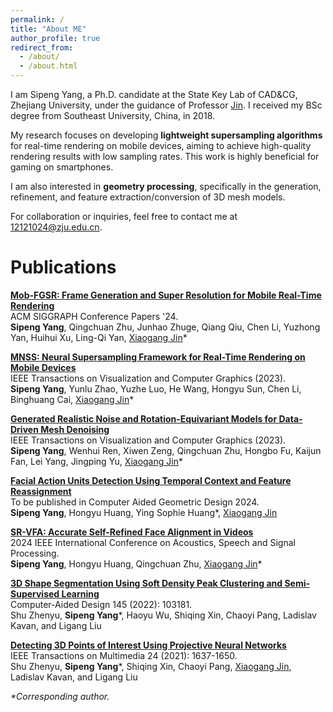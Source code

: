 ```yaml
---
permalink: /
title: "About ME"
author_profile: true
redirect_from: 
  - /about/
  - /about.html
---
```


I am Sipeng Yang, a Ph.D. candidate at the State Key Lab of CAD&CG, Zhejiang University, under the guidance of Professor [Jin](http://www.cad.zju.edu.cn/home/jin/). I received my BSc degree from Southeast University, China, in 2018.

My research focuses on developing **lightweight supersampling algorithms** for real-time rendering on mobile devices, aiming to achieve high-quality rendering results with low sampling rates. This work is highly beneficial for gaming on smartphones.

I am also interested in **geometry processing**, specifically in the generation, refinement, and feature extraction/conversion of 3D mesh models.

For collaboration or inquiries, feel free to contact me at 12121024@zju.edu.cn.


Publications
======


[**Mob-FGSR: Frame Generation and Super Resolution for Mobile Real-Time Rendering**](https://)\
ACM SIGGRAPH Conference Papers '24.\
**Sipeng Yang**, Qingchuan Zhu, Junhao Zhuge, Qiang Qiu, Chen Li, Yuzhong Yan, Huihui Xu, Ling-Qi Yan, [Xiaogang Jin](http://www.cad.zju.edu.cn/home/jin/)*

[**MNSS: Neural Supersampling Framework for Real-Time Rendering on Mobile Devices**](https://ieeexplore.ieee.org/document/10076842/)\
IEEE Transactions on Visualization and Computer Graphics (2023).\
**Sipeng Yang**, Yunlu Zhao, Yuzhe Luo, He Wang, Hongyu Sun, Chen Li, Binghuang Cai, [Xiaogang Jin](http://www.cad.zju.edu.cn/home/jin/)*

[**Generated Realistic Noise and Rotation-Equivariant Models for Data-Driven Mesh Denoising**](https://)\
IEEE Transactions on Visualization and Computer Graphics (2023).\
**Sipeng Yang**, Wenhui Ren, Xiwen Zeng, Qingchuan Zhu, Hongbo Fu, Kaijun Fan, Lei Yang, Jingping Yu, [Xiaogang Jin](http://www.cad.zju.edu.cn/home/jin/)*

[**Facial Action Units Detection Using Temporal Context and Feature Reassignment**](https://)\
To be published in Computer Aided Geometric Design 2024.\
**Sipeng Yang**, Hongyu Huang, Ying Sophie Huang*, [Xiaogang Jin](http://www.cad.zju.edu.cn/home/jin/)


[**SR-VFA: Accurate Self-Refined Face Alignment in Videos**](https://ieeexplore.ieee.org/document/10446201/)\
2024 IEEE International Conference on Acoustics, Speech and Signal Processing.\
**Sipeng Yang**, Hongyu Huang, Qingchuan Zhu, [Xiaogang Jin](http://www.cad.zju.edu.cn/home/jin/)*


[**3D Shape Segmentation Using Soft Density Peak Clustering and Semi-Supervised Learning**](https://www.sciencedirect.com/science/article/pii/S0010448521001810#d1e4555)\
Computer-Aided Design 145 (2022): 103181.\
Shu Zhenyu, **Sipeng Yang***, Haoyu Wu, Shiqing Xin, Chaoyi Pang, Ladislav Kavan, and Ligang Liu

[**Detecting 3D Points of Interest Using Projective Neural Networks**](https://ieeexplore.ieee.org/abstract/document/9397362)\
IEEE Transactions on Multimedia 24 (2021): 1637-1650.\
Shu Zhenyu, **Sipeng Yang***, Shiqing Xin, Chaoyi Pang, [Xiaogang Jin](http://www.cad.zju.edu.cn/home/jin/), Ladislav Kavan, and Ligang Liu

_*Corresponding author._